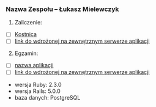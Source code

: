 ### Nazwa Zespołu – Łukasz Mielewczyk

1. Zaliczenie:
 - [ ] [Kostnica](https://github.com/romety2/asi_zal)
 - [ ] [link do wdrożonej na zewnętrznym serwerze aplikacji](/)
 
2. Egzamin:
 - [ ] [nazwa aplikacji](/)
 - [ ] [link do wdrożonej na zewnętrznym serwerze aplikacji](/)

* wersja Ruby: 2.3.0
* wersja Rails: 5.0.0
* baza danych: PostgreSQL
